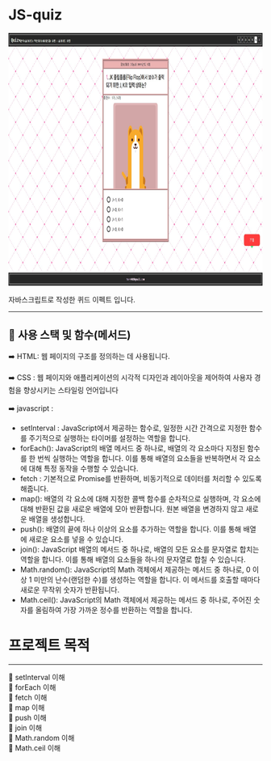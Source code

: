 # JS-quiz

<img src="img/quiz.jpg"  width="1000" height="500">

자바스크립트로 작성한 퀴드 이펙트 입니다. 

******

📓 사용 스택 및 함수(메서드)
---

➡️ HTML: 웹 페이지의 구조를 정의하는 데 사용됩니다.<br><br>
➡️ CSS : 웹 페이지와 애플리케이션의 시각적 디자인과 레이아웃을 제어하여 사용자 경험을 향상시키는 스타일링 언어입니다 <br><br>
➡️ javascript : 
+ setInterval : JavaScript에서 제공하는 함수로, 일정한 시간 간격으로 지정한 함수를 주기적으로 실행하는 타이머를 설정하는 역할을 합니다.
+ forEach():  JavaScript의 배열 메서드 중 하나로, 배열의 각 요소마다 지정된 함수를 한 번씩 실행하는 역할을 합니다. 이를 통해 배열의 요소들을 반복하면서 각 요소에 대해 특정 동작을 수행할 수 있습니다.
+ fetch :  기본적으로 Promise를 반환하며, 비동기적으로 데이터를 처리할 수 있도록 해줍니다.
+ map(): 배열의 각 요소에 대해 지정한 콜백 함수를 순차적으로 실행하며, 각 요소에 대해 반환된 값을 새로운 배열에 모아 반환합니다. 원본 배열을 변경하지 않고 새로운 배열을 생성합니다.
+ push(): 배열의 끝에 하나 이상의 요소를 추가하는 역할을 합니다. 이를 통해 배열에 새로운 요소를 넣을 수 있습니다.
+ join(): JavaScript 배열의 메서드 중 하나로, 배열의 모든 요소를 문자열로 합치는 역할을 합니다. 이를 통해 배열의 요소들을 하나의 문자열로 합칠 수 있습니다.
+ Math.random():  JavaScript의 Math 객체에서 제공하는 메서드 중 하나로, 0 이상 1 미만의 난수(랜덤한 수)를 생성하는 역할을 합니다. 이 메서드를 호출할 때마다 새로운 무작위 숫자가 반환됩니다.
+ Math.ceil(): JavaScript의 Math 객체에서 제공하는 메서드 중 하나로, 주어진 숫자를 올림하여 가장 가까운 정수를 반환하는 역할을 합니다.

# 프로젝트 목적

---

📕  setInterval 이해 <br>
📕  forEach 이해 <br>
📕  fetch 이해 <br>
📕  map 이해 <br>
📕  push 이해 <br>
📕  join 이해 <br>
📕  Math.random 이해 <br>
📕  Math.ceil 이해 <br>












